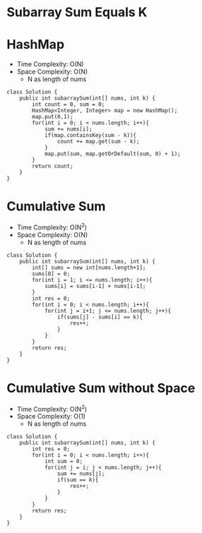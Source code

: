 # Subarray Sum Equals K

# HashMap

- Time Complexity: O(N)
- Space Complexity: O(N)
  - N as length of nums

```
class Solution {
    public int subarraySum(int[] nums, int k) {
        int count = 0, sum = 0;
        HashMap<Integer, Integer> map = new HashMap();
        map.put(0,1);
        for(int i = 0; i < nums.length; i++){
            sum += nums[i];
            if(map.containsKey(sum - k)){
                count += map.get(sum - k);
            }
            map.put(sum, map.getOrDefault(sum, 0) + 1);
        }
        return count;
    }
}
```

# Cumulative Sum

- Time Complexity: O(N<sup>2</sup>)
- Space Complexity: O(N)
  - N as length of nums

```
class Solution {
    public int subarraySum(int[] nums, int k) {
        int[] sums = new int[nums.length+1];
        sums[0] = 0;
        for(int i = 1; i <= nums.length; i++){
            sums[i] = sums[i-1] + nums[i-1];
        }
        int res = 0;
        for(int i = 0; i < nums.length; i++){
            for(int j = i+1; j <= nums.length; j++){
                if(sums[j] - sums[i] == k){
                    res++;
                }
            }
        }
        return res;
    }
}
```

# Cumulative Sum without Space

- Time Complexity: O(N<sup>2</sup>)
- Space Complexity: O(1)
  - N as length of nums

```
class Solution {
    public int subarraySum(int[] nums, int k) {
        int res = 0;
        for(int i = 0; i < nums.length; i++){
            int sum = 0;
            for(int j = i; j < nums.length; j++){
                sum += nums[j];
                if(sum == k){
                    res++;
                }
            }
        }
        return res;
    }
}
```
